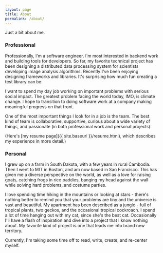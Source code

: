 ```yaml
---
layout: page
title: About
permalink: /about/
---
```


Just a bit about me.

### Professional

Professionally, I'm a software engineer. I'm most interested in backend work and building tools for developers. So far, my favorite technical project has been designing a distributed data processing system for scientists developing image analysis algorithms. Recently I've been enjoying designing frameworks and libraries. It's surprising how much fun creating a test library can be.

I want to spend my day job working on important problems with serious social impact. The greatest problem facing the world today, IMO, is climate change. I hope to transition to doing software work at a company making meaningful progress on that front.

One of the most important things I look for in a job is the team. The best kind of team is collaborative, supportive, curious about a wide variety of things, and passionate (in both professional work and personal projects).

(Here's [my resume page]({{ site.baseurl }}/resume.html), which describes my experience in more detail.)

### Personal

I grew up on a farm in South Dakota, with a few years in rural Cambodia. Then I went to MIT in Boston, and am now based in San Francisco. This has given me a diverse perspective on the world, as well as a love for raising goats, catching frogs in rice paddies, banging my head against the wall while solving hard problems, and costume parties.

I love spending time hiking in the mountains or looking at stars - there's nothing better to remind you that your problems are tiny and the universe is vast and beautiful. My apartment has been described as a jungle - full of tropical plants, two geckos, and the occasional tropical cockroach. I spend a lot of time hanging out with my cat, since she's the best cat. Occasionally I'll have a flash of inspiration and dive into a project that I know nothing about. My favorite kind of project is one that leads me into brand new territory.

Currently, I'm taking some time off to read, write, create, and re-center myself.
